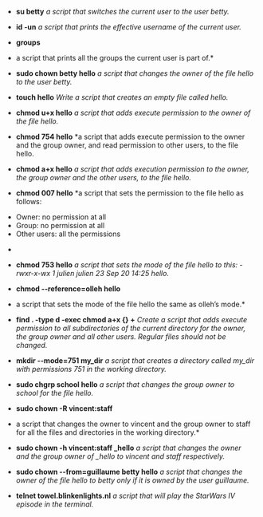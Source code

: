 * **su betty**
*a script that switches the current user to the user betty.*

* **id -un**
*a script that prints the effective username of the current user.*

* **groups**
* a script that prints all the groups the current user is part of.*

* **sudo chown betty hello**
*a script that changes the owner of the file hello to the user betty.*

* **touch hello**
*Write a script that creates an empty file called hello.*

* **chmod u+x hello**
*a script that adds execute permission to the owner of the file hello.*

* **chmod 754 hello**
*a script that adds execute permission to the owner and the group owner, and read permission to other users, to the file hello.

* **chmod a+x hello**
*a script that adds execution permission to the owner, the group owner and the other users, to the file hello.*

* **chmod 007 hello**
*a script that sets the permission to the file hello as follows:

- Owner: no permission at all
- Group: no permission at all
- Other users: all the permissions
*

* **chmod 753 hello**
*a script that sets the mode of the file hello to this: -rwxr-x-wx 1 julien julien 23 Sep 20 14:25 hello.*

* **chmod --reference=olleh hello**
* a script that sets the mode of the file hello the same as olleh’s mode.*

* **find . -type d -exec chmod a+x {} +**
*Create a script that adds execute permission to all subdirectories of the current directory for the owner, the group owner and all other users. Regular files should not be changed.*

* **mkdir --mode=751 my_dir**
*a script that creates a directory called my_dir with permissions 751 in the working directory.*

* **sudo chgrp school hello**
*a script that changes the group owner to school for the file hello.*

* **sudo chown -R vincent:staff**
* a script that changes the owner to vincent and the group owner to staff for all the files and directories in the working directory.*

* **sudo chown -h vincent:staff _hello**
*a script that changes the owner and the group owner of _hello to vincent and staff respectively.*

* **sudo chown --from=guillaume betty hello**
*a script that changes the owner of the file hello to betty only if it is owned by the user guillaume.*

* **telnet towel.blinkenlights.nl**
*a script that will play the StarWars IV episode in the terminal.*
